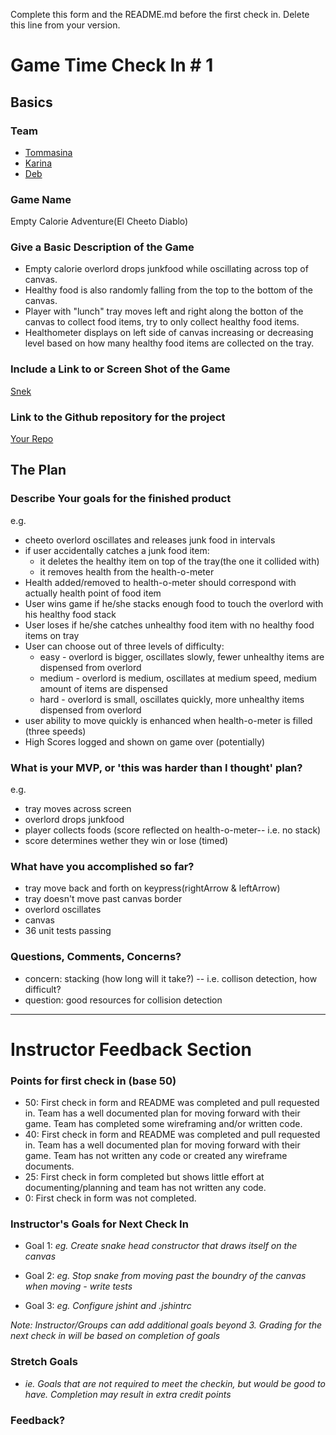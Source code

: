 Complete this form and the README.md before the first check in. Delete this line from your version.

# Game Time Check In # 1

## Basics

### Team
- [Tommasina](https://github.com/chompasina)
- [Karina](https://github.com/karinamzalez)
- [Deb](https://github.com/deborahleehamel)

### Game Name

Empty Calorie Adventure(El Cheeto Diablo)

### Give a Basic Description of the Game

* Empty calorie overlord drops junkfood while oscillating across top of canvas.
* Healthy food is also randomly falling from the top to the bottom of the canvas.
* Player with "lunch" tray moves left and right along the botton of the canvas to collect food items, try to only collect healthy food items.
* Healthometer displays on left side of canvas increasing or decreasing level based on how many healthy food items are collected on the tray.


### Include a Link to or Screen Shot of the Game

[Snek](http://imgur.com/gallery/owNiA)

### Link to the Github repository for the project
[Your Repo](https://github.com/chompasina/gametime)

## The Plan

### Describe Your goals for the finished product

e.g.

- cheeto overlord oscillates and releases junk food in intervals
- if user accidentally catches a junk food item:
  * it deletes the healthy item on top of the tray(the one it collided with)
  * it removes health from the health-o-meter
- Health added/removed to health-o-meter should correspond with actually health point of food item
- User wins game if he/she stacks enough food to touch the overlord with his healthy food stack
- User loses if he/she catches unhealthy food item with no healthy food items on tray
- User can choose out of three levels of difficulty:
  * easy - overlord is bigger, oscillates slowly, fewer unhealthy items are dispensed from overlord
  * medium - overlord is medium, oscillates at medium speed, medium amount of items are dispensed
  * hard - overlord is small, oscillates quickly, more unhealthy items dispensed from overlord
- user ability to move quickly is enhanced when health-o-meter is filled (three speeds)
- High Scores logged and shown on game over (potentially)

### What is your MVP, or 'this was harder than I thought' plan?

e.g.

- tray moves across screen
- overlord drops junkfood
- player collects foods (score reflected on health-o-meter-- i.e. no stack)
- score determines wether they win or lose  (timed)

### What have you accomplished so far?
- tray move back and forth on keypress(rightArrow & leftArrow)
- tray doesn't move past canvas border
- overlord oscillates
- canvas
- 36 unit tests passing
### Questions, Comments, Concerns?
- concern: stacking (how long will it take?) -- i.e. collison detection, how difficult?
- question: good resources for collision detection
-----

# Instructor Feedback Section

### Points for first check in (base 50)

* 50: First check in form and README was completed and pull requested in. Team has a well documented plan for moving forward with their game. Team has completed some wireframing and/or written code.
* 40: First check in form and README was completed and pull requested in. Team has a well documented plan for moving forward with their game. Team has not written any code or created any wireframe documents.
* 25: First check in form completed but shows little effort at documenting/planning and team has not written any code.
* 0: First check in form was not completed.

### Instructor's Goals for Next Check In

* Goal 1: _eg. Create snake head constructor that draws itself on the canvas_

* Goal 2: _eg. Stop snake from moving past the boundry of the canvas when moving - write tests_

* Goal 3: _eg. Configure jshint and .jshintrc_

_Note: Instructor/Groups can add additional goals beyond 3. Grading for the next check in will be based on completion of goals_

### Stretch Goals

* _ie. Goals that are not required to meet the checkin, but would be good to have. Completion may result in extra credit points_

### Feedback?
